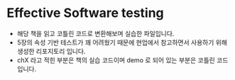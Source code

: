 # Effective Software testing

- 해당 책을 읽고 코틀린 코드로 변환해보며 실습한 파일입니다.
- 5장의 속성 기반 테스트가 꽤 어려웠기 때문에 현업에서 참고하면서 사용하기 위해 생성한 리포지토리 입니다.
- chX 라고 적힌 부분은 책의 실습 코드이며 demo 로 되어 있는 부분은 코틀린 코드입니다.
